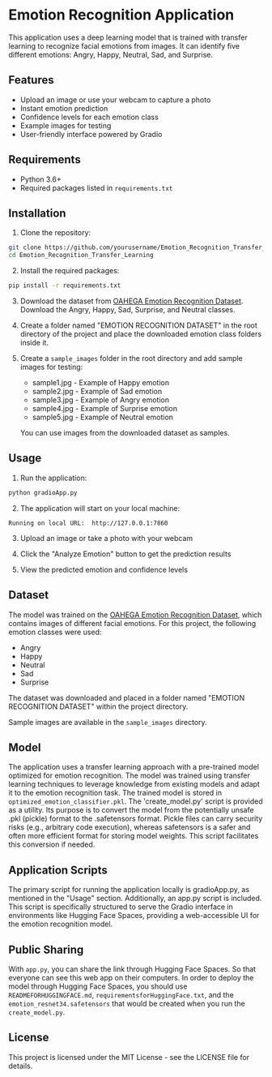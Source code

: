# Emotion Recognition Application

This application uses a deep learning model that is trained with transfer learning to recognize facial emotions from images. It can identify five different emotions: Angry, Happy, Neutral, Sad, and Surprise.

## Features

- Upload an image or use your webcam to capture a photo
- Instant emotion prediction
- Confidence levels for each emotion class
- Example images for testing
- User-friendly interface powered by Gradio

## Requirements

- Python 3.6+
- Required packages listed in `requirements.txt`

## Installation

1. Clone the repository:

```bash
git clone https://github.com/yourusername/Emotion_Recognition_Transfer_Learning.git
cd Emotion_Recognition_Transfer_Learning
```

2. Install the required packages:

```bash
pip install -r requirements.txt
```

3. Download the dataset from [OAHEGA Emotion Recognition Dataset](https://data.mendeley.com/datasets/5ck5zz6f2c/1). Download the Angry, Happy, Sad, Surprise, and Neutral classes.

4. Create a folder named "EMOTION RECOGNITION DATASET" in the root directory of the project and place the downloaded emotion class folders inside it.

5. Create a `sample_images` folder in the root directory and add sample images for testing:

   - sample1.jpg - Example of Happy emotion
   - sample2.jpg - Example of Sad emotion
   - sample3.jpg - Example of Angry emotion
   - sample4.jpg - Example of Surprise emotion
   - sample5.jpg - Example of Neutral emotion

   You can use images from the downloaded dataset as samples.

## Usage

1. Run the application:

```bash
python gradioApp.py
```

2. The application will start on your local machine:

```
Running on local URL:  http://127.0.0.1:7860

```

3. Upload an image or take a photo with your webcam

4. Click the "Analyze Emotion" button to get the prediction results

5. View the predicted emotion and confidence levels

## Dataset

The model was trained on the [OAHEGA Emotion Recognition Dataset](https://data.mendeley.com/datasets/5ck5zz6f2c/1), which contains images of different facial emotions. For this project, the following emotion classes were used:

- Angry
- Happy
- Neutral
- Sad
- Surprise

The dataset was downloaded and placed in a folder named "EMOTION RECOGNITION DATASET" within the project directory.

Sample images are available in the `sample_images` directory.

## Model

The application uses a transfer learning approach with a pre-trained model optimized for emotion recognition. The model was trained using transfer learning techniques to leverage knowledge from existing models and adapt it to the emotion recognition task. The trained model is stored in `optimized_emotion_classifier.pkl`.
The 'create_model.py' script is provided as a utility. Its purpose is to convert the model from the potentially unsafe .pkl (pickle) format to the .safetensors format. Pickle files can carry security risks (e.g., arbitrary code execution), whereas safetensors is a safer and often more efficient format for storing model weights. This script facilitates this conversion if needed.
## Application Scripts
The primary script for running the application locally is gradioApp.py, as mentioned in the "Usage" section.
Additionally, an app.py script is included. This script is specifically structured to serve the Gradio interface in environments like Hugging Face Spaces, providing a web-accessible UI for the emotion recognition model.

## Public Sharing

With `app.py`, you can share the link through Hugging Face Spaces. So that everyone can see this web app on their computers. In order to deploy the model through Hugging Face Spaces, you should use `READMEFORHUGGINGFACE.md`, `requirementsforHuggingFace.txt`, and the `emotion_resnet34.safetensors` that would be created when you run the `create_model.py`.

## License

This project is licensed under the MIT License - see the LICENSE file for details.
